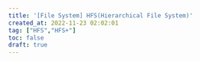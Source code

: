 ```yaml
---
title: '[File System] HFS(Hierarchical File System)'
created_at: 2022-11-23 02:02:01
tag: ["HFS","HFS+"]
toc: false
draft: true
---
```


